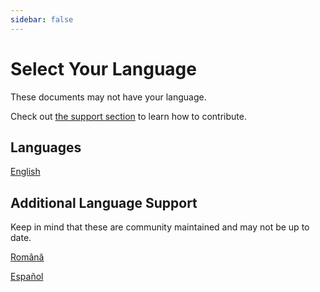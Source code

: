 ```yaml
---
sidebar: false
---
```


# Select Your Language

These documents may not have your language.

Check out [the support section](./support/) to learn how to contribute.

## Languages

[English](/en/getting-started)

## Additional Language Support

Keep in mind that these are community maintained and may not be up to date.

[Română](/ro/getting-started)

[Español](/es/getting-started)
